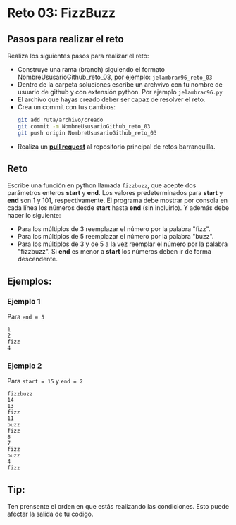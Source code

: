 # Reto 03: FizzBuzz

## Pasos para realizar el reto

Realiza los siguientes pasos para realizar el reto: 
- Construye una rama (branch) siguiendo el formato NombreUsusarioGithub_reto_03, por ejemplo: `jelambrar96_reto_03`
- Dentro de la carpeta soluciones escribe un archvivo con tu nombre de usuario de github y con extensión python. Por ejemplo `jelambrar96.py`
- El archivo que hayas creado deber ser capaz de resolver el reto. 
- Crea un commit con tus cambios:
    ```bash
    git add ruta/archivo/creado
    git commit -m NombreUsusarioGithub_reto_03
    git push origin NombreUsusarioGithub_reto_03
    ```
- Realiza un [**pull request**](https://docs.github.com/es/pull-requests/collaborating-with-pull-requests/proposing-changes-to-your-work-with-pull-requests/creating-a-pull-request) al repositorio principal de retos barranquilla. 

## Reto

Escribe una función en python llamada `fizzbuzz`, que acepte dos parámetros enteros **start** y **end**. Los valores predeterminados para **start** y **end** son 1 y 101, respectivamente. El programa debe mostrar por consola en cada línea los números desde **start** hasta **end** (sin incluirlo). Y además debe hacer lo siguiente:  
- Para los múltiplos de 3 reemplazar el número por la palabra "fizz".
- Para los múltiplos de 5 reemplazar el número por la palabra "buzz".
- Para los múltiplos de 3 y de 5 a la vez reemplar el número por la palabra "fizzbuzz".
Si **end** es menor a **start** los números deben ir de forma descendente.  


## Ejemplos: 

### Ejemplo 1

Para `end = 5`
```plain 
1
2
fizz
4
```

### Ejemplo 2

Para `start = 15` y `end = 2`
```
fizzbuzz
14
13
fizz
11
buzz
fizz
8
7
fizz
buzz
4
fizz
```

## Tip:

Ten prensente el orden en que estás realizando las condiciones. Esto puede afectar la salida de tu codigo.
